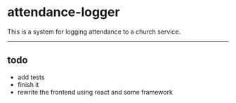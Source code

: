 # attendance-logger

This is a system for logging attendance to a church service.

---
## todo
- add tests
- finish it
- rewrite the frontend using react and some framework
